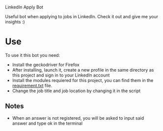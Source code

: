 LinkedIn Apply Bot

Useful bot when applying to jobs in LinkedIn.
Check it out and give me your insights :)

# Use
To use it this bot you need:
- Install the geckodriver for Firefox
- After installing, launch it, create a new profile in the same directory as this project and sign in to your LinkedIn account
- Install the modules requiered for this project, you can find them in the [requirement.txt](/requirements.txt) file.
- Change the job title and job location by changing it in the script

## Notes
- When an answer is not registered, you will be asked to input said answer and type ok in the terminal
